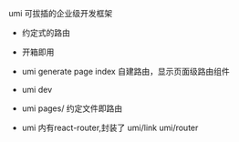 umi 可拔插的企业级开发框架 

- 约定式的路由 
- 开箱即用 

- umi generate page index
  自建路由，显示页面级路由组件
- umi dev
- umi pages/ 约定文件即路由
- umi 内有react-router,封装了
  umi/link umi/router